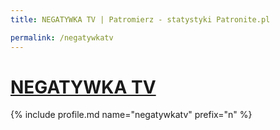 ```yaml
---
title: NEGATYWKA TV | Patromierz - statystyki Patronite.pl

permalink: /negatywkatv
---
```


# [NEGATYWKA TV](https://patronite.pl/negatywkatv)

{% include profile.md name="negatywkatv" prefix="n" %}

